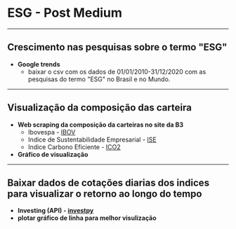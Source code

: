 # **ESG - Post Medium**

***
## Crescimento nas pesquisas sobre o termo "ESG"
* **Google trends**
	* baixar o csv com os dados de 01/01/2010-31/12/2020 com as pesquisas do termo "ESG" no Brasil e no Mundo.

***
## Visualização da composição das carteira
* **Web scraping da composição da carteiras no site da B3**
	* Ibovespa - [IBOV](http://www.b3.com.br/pt_br/market-data-e-indices/indices/indices-amplos/ibovespa.html)
	* Indice de Sustentabilidade Empresarial - [ISE](http://www.b3.com.br/pt_br/market-data-e-indices/indices/indices-de-sustentabilidade/indice-de-sustentabilidade-empresarial-ise.html)
	* Indice Carbono Eficiente - [ICO2](http://www.b3.com.br/pt_br/market-data-e-indices/indices/indices-de-sustentabilidade/indice-carbono-eficiente-ico2.html)
* **Gráfico de visualização**

***
## Baixar dados de cotações diarias dos indices para visualizar o retorno ao longo do tempo
* **Investing (API) - [investpy](https://pypi.org/project/investpy/)**
* **plotar gráfico de linha para melhor visulização**
